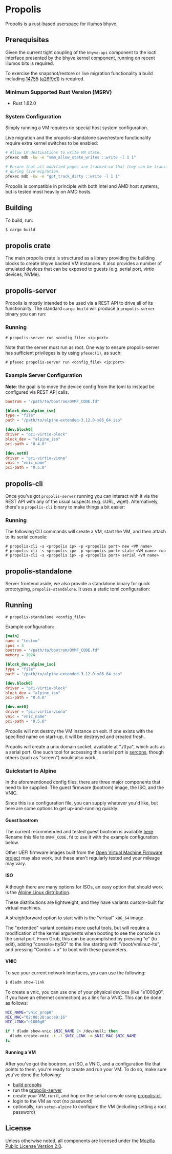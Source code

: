 # Propolis

Propolis is a rust-based userspace for illumos bhyve.

## Prerequisites

Given the current tight coupling of the `bhyve-api` component to the ioctl
interface presented by the bhyve kernel component, running on recent illumos
bits is required.

To exercise the snapshot/restore or live migration functionality a build
including [14755](https://www.illumos.org/issues/14755)
([a26f9c1](https://github.com/illumos/illumos-gate/commit/a26f9c149bc8e4c9206303674cdef16edec1ca70))
is required.

### Minimum Supported Rust Version (MSRV)

- Rust 1.62.0

### System Configuration

Simply running a VM requires no special host system configuration.

Live migration and the propolis-standalone save/restore functionality require
extra kernel switches to be enabled:

```bash
# Allow LM destinations to write VM state.
pfexec mdb -kw -e "vmm_allow_state_writes ::write -l 1 1"

# Ensure that all modified pages are tracked so that they can be transferred
# during live migration.
pfexec mdb -kw -e "gpt_track_dirty ::write -l 1 1"
```

Propolis is compatible in principle with both Intel and AMD host systems, but is
tested most heavily on AMD hosts.

## Building

To build, run:

```bash
$ cargo build
```

## propolis crate

The main propolis crate is structured as a library providing the building
blocks to create bhyve backed VM instances. It also provides a number of
emulated devices that can be exposed to guests (e.g. serial port, virtio
devices, NVMe).

## propolis-server

Propolis is mostly intended to be used via a REST API to drive all of its
functionality. The standard `cargo build` will produce a `propolis-server`
binary you can run:

### Running

```
# propolis-server run <config_file> <ip:port>
```

Note that the server must run as root. One way to ensure propolis-server has
sufficient privileges is by using `pfexec(1)`, as such:

```
# pfexec propolis-server run <config_file> <ip:port>
```

### Example Server Configuration

**Note**: the goal is to move the device config from the toml
to instead be configured via REST API calls.

```toml
bootrom = "/path/to/bootrom/OVMF_CODE.fd"

[block_dev.alpine_iso]
type = "file"
path = "/path/to/alpine-extended-3.12.0-x86_64.iso"

[dev.block0]
driver = "pci-virtio-block"
block_dev = "alpine_iso"
pci-path = "0.4.0"

[dev.net0]
driver = "pci-virtio-viona"
vnic = "vnic_name"
pci-path = "0.5.0"
```

## propolis-cli

Once you've got `propolis-server` running you can interact with it via the REST
API with any of the usual suspects (e.g. cURL, wget). Alternatively, there's a
`propolis-cli` binary to make things a bit easier:

### Running

The following CLI commands will create a VM, start the VM, and then attach to
its serial console:

```
# propolis-cli -s <propolis ip> -p <propolis port> new <VM name>
# propolis-cli -s <propolis ip> -p <propolis port> state <VM name> run
# propolis-cli -s <propolis ip> -p <propolis port> serial <VM name>
```

## propolis-standalone

Server frontend aside, we also provide a standalone binary for quick
prototyping, `propolis-standalone`. It uses a static toml configuration:

## Running

```
# propolis-standalone <config_file>
```

Example configuration:
```toml
[main]
name = "testvm"
cpus = 4
bootrom = "/path/to/bootrom/OVMF_CODE.fd"
memory = 1024

[block_dev.alpine_iso]
type = "file"
path = "/path/to/alpine-extended-3.12.0-x86_64.iso"

[dev.block0]
driver = "pci-virtio-block"
block_dev = "alpine_iso"
pci-path = "0.4.0"

[dev.net0]
driver = "pci-virtio-viona"
vnic = "vnic_name"
pci-path = "0.5.0"
```

Propolis will not destroy the VM instance on exit.  If one exists with the
specified name on start-up, it will be destroyed and created fresh.

Propolis will create a unix domain socket, available at "./ttya",
which acts as a serial port. One such tool for accessing this serial port is
[sercons](https://github.com/jclulow/vmware-sercons), though others (such as
"screen") would also work.

### Quickstart to Alpine

In the aforementioned config files, there are three major components
that need to be supplied: The guest firmware (bootrom) image, the ISO, and the
VNIC.

Since this is a configuration file, you can supply whatever you'd like, but here
are some options to get up-and-running quickly:

#### Guest bootrom

The current recommended and tested guest bootrom is available
[here](https://oxide-omicron-build.s3.amazonaws.com/OVMF_CODE_20220922.fd).
Rename this file to `OVMF_CODE.fd` to use it with the example configuration
below.

Other UEFI firmware images built from the [Open Virtual Machine Firmware
project](https://github.com/tianocore/tianocore.github.io/wiki/OVMF) may also
work, but these aren't regularly tested and your mileage may vary.

#### ISO

Although there are many options for ISOs, an easy option that
should work is the [Alpine Linux distribution](https://alpinelinux.org/downloads/).

These distributions are lightweight, and they have variants
custom-built for virtual machines.

A straightforward option to start with is the "virtual" `x86_64` image.

The "extended" variant contains more useful tools, but will require a
modification of the kernel arguments when booting to see the console on the
serial port.  From Grub, this can be accomplished by pressing "e" (to edit),
adding "console=ttyS0" to the line starting with "/boot/vmlinuz-lts", and
pressing "Control + x" to boot with these parameters.

#### VNIC

To see your current network interfaces, you can use the following:

```bash
$ dladm show-link
```

To create a vnic, you can use one of your physical devices
(like "e1000g0", if you have an ethernet connection) as a link
for a VNIC. This can be done as follows:

```bash
NIC_NAME="vnic_prop0"
NIC_MAC="02:08:20:ac:e9:16"
NIC_LINK="e1000g0"

if ! dladm show-vnic $NIC_NAME 2> /dev/null; then
  dladm create-vnic -t -l $NIC_LINK -m $NIC_MAC $NIC_NAME
fi
```

#### Running a VM

After you've got the bootrom, an ISO, a VNIC, and a configuration file that
points to them, you're ready to create and run your VM. To do so, make sure
you've done the following:
- [build propolis](#Building)
- run the [propolis-server](#propolis-server)
- create your VM, run it, and hop on the serial console using [propolis-cli](#propolis-cli)
- login to the VM as root (no password)
- optionally, run `setup-alpine` to configure the VM (including setting a root
  password)

## License

Unless otherwise noted, all components are licensed under the [Mozilla Public
License Version 2.0](LICENSE).
